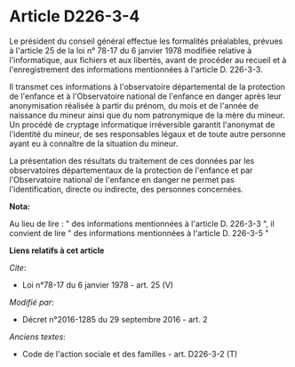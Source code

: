 # Article D226-3-4

Le président du conseil général effectue les formalités préalables, prévues à l'article 25 de la loi n° 78-17 du 6 janvier
1978 modifiée relative à l'informatique, aux fichiers et aux libertés, avant de procéder au recueil et à l'enregistrement des
informations mentionnées à l'article D. 226-3-3. 

Il transmet ces informations à l'observatoire départemental de la protection de l'enfance et à l'Observatoire national de
l'enfance en danger après leur anonymisation réalisée à partir du prénom, du mois et de l'année de naissance du mineur ainsi
que du nom patronymique de la mère du mineur. Un procédé de cryptage informatique irréversible garantit l'anonymat de
l'identité du mineur, de ses responsables légaux et de toute autre personne ayant eu à connaître de la situation du mineur. 

La présentation des résultats du traitement de ces données par les observatoires départementaux de la protection de l'enfance
et par l'Observatoire national de l'enfance en danger ne permet pas l'identification, directe ou indirecte, des personnes
concernées.

**Nota:**

Au lieu de lire : " des informations mentionnées à l'article D. 226-3-3  ", il convient de lire " des informations
mentionnées à l'article D.  226-3-5 "

**Liens relatifs à cet article**

_Cite_:

  - Loi n°78-17 du 6 janvier 1978 - art. 25 (V)

_Modifié par_:

  - Décret n°2016-1285 du 29 septembre 2016 - art. 2

_Anciens textes_:

  - Code de l'action sociale et des familles - art. D226-3-2 (T)
